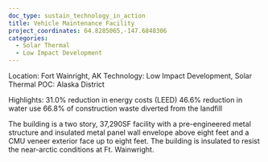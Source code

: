 ```yaml
---
doc_type: sustain_technology_in_action
title: Vehicle Maintenance Facility
project_coordinates: 64.8285065,-147.6848306
categories:
  - Solar Thermal
  - Low Impact Development
---
```


Location: Fort Wainright, AK
Technology: Low Impact Development, Solar Thermal
POC: Alaska District

Highlights:
31.0% reduction in energy costs (LEED)
46.6% reduction in water use
66.8% of construction waste diverted from the landfill

The building is a two story, 37,290SF facility with a pre-engineered metal structure and insulated metal panel wall envelope above eight feet and a CMU veneer exterior face up to eight feet. The building is insulated to resist the near-arctic conditions at Ft. Wainwright.
